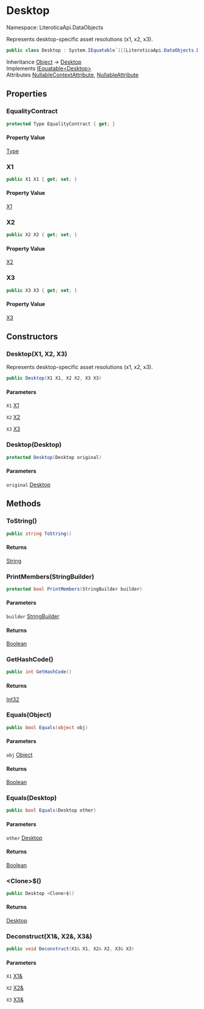 # Desktop

Namespace: LiteroticaApi.DataObjects

Represents desktop-specific asset resolutions (x1, x2, x3).

```csharp
public class Desktop : System.IEquatable`1[[LiteroticaApi.DataObjects.Desktop, LiteroticaApi, Version=1.0.0.0, Culture=neutral, PublicKeyToken=null]]
```

Inheritance [Object](https://docs.microsoft.com/en-us/dotnet/api/system.object) → [Desktop](./literoticaapi/dataobjects/desktop.md)<br>
Implements [IEquatable&lt;Desktop&gt;](https://docs.microsoft.com/en-us/dotnet/api/system.iequatable-1)<br>
Attributes [NullableContextAttribute](./system/runtime/compilerservices/nullablecontextattribute.md), [NullableAttribute](./system/runtime/compilerservices/nullableattribute.md)

## Properties

### **EqualityContract**

```csharp
protected Type EqualityContract { get; }
```

#### Property Value

[Type](https://docs.microsoft.com/en-us/dotnet/api/system.type)<br>

### **X1**

```csharp
public X1 X1 { get; set; }
```

#### Property Value

[X1](./literoticaapi/dataobjects/x1.md)<br>

### **X2**

```csharp
public X2 X2 { get; set; }
```

#### Property Value

[X2](./literoticaapi/dataobjects/x2.md)<br>

### **X3**

```csharp
public X3 X3 { get; set; }
```

#### Property Value

[X3](./literoticaapi/dataobjects/x3.md)<br>

## Constructors

### **Desktop(X1, X2, X3)**

Represents desktop-specific asset resolutions (x1, x2, x3).

```csharp
public Desktop(X1 X1, X2 X2, X3 X3)
```

#### Parameters

`X1` [X1](./literoticaapi/dataobjects/x1.md)<br>

`X2` [X2](./literoticaapi/dataobjects/x2.md)<br>

`X3` [X3](./literoticaapi/dataobjects/x3.md)<br>

### **Desktop(Desktop)**

```csharp
protected Desktop(Desktop original)
```

#### Parameters

`original` [Desktop](./literoticaapi/dataobjects/desktop.md)<br>

## Methods

### **ToString()**

```csharp
public string ToString()
```

#### Returns

[String](https://docs.microsoft.com/en-us/dotnet/api/system.string)<br>

### **PrintMembers(StringBuilder)**

```csharp
protected bool PrintMembers(StringBuilder builder)
```

#### Parameters

`builder` [StringBuilder](https://docs.microsoft.com/en-us/dotnet/api/system.text.stringbuilder)<br>

#### Returns

[Boolean](https://docs.microsoft.com/en-us/dotnet/api/system.boolean)<br>

### **GetHashCode()**

```csharp
public int GetHashCode()
```

#### Returns

[Int32](https://docs.microsoft.com/en-us/dotnet/api/system.int32)<br>

### **Equals(Object)**

```csharp
public bool Equals(object obj)
```

#### Parameters

`obj` [Object](https://docs.microsoft.com/en-us/dotnet/api/system.object)<br>

#### Returns

[Boolean](https://docs.microsoft.com/en-us/dotnet/api/system.boolean)<br>

### **Equals(Desktop)**

```csharp
public bool Equals(Desktop other)
```

#### Parameters

`other` [Desktop](./literoticaapi/dataobjects/desktop.md)<br>

#### Returns

[Boolean](https://docs.microsoft.com/en-us/dotnet/api/system.boolean)<br>

### **&lt;Clone&gt;$()**

```csharp
public Desktop <Clone>$()
```

#### Returns

[Desktop](./literoticaapi/dataobjects/desktop.md)<br>

### **Deconstruct(X1&, X2&, X3&)**

```csharp
public void Deconstruct(X1& X1, X2& X2, X3& X3)
```

#### Parameters

`X1` [X1&](./literoticaapi/dataobjects/x1&.md)<br>

`X2` [X2&](./literoticaapi/dataobjects/x2&.md)<br>

`X3` [X3&](./literoticaapi/dataobjects/x3&.md)<br>
